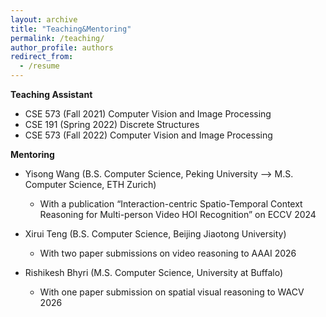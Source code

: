 ```yaml
---
layout: archive
title: "Teaching&Mentoring"
permalink: /teaching/
author_profile: authors
redirect_from: 
  - /resume
---
```


**Teaching Assistant**
- CSE 573 (Fall 2021) Computer Vision and Image Processing
- CSE 191 (Spring 2022) Discrete Structures
- CSE 573 (Fall 2022) Computer Vision and Image Processing

**Mentoring**
- Yisong Wang (B.S. Computer Science, Peking University --> M.S. Computer Science, ETH Zurich)  
  - With a publication “Interaction-centric Spatio-Temporal Context Reasoning for Multi-person Video HOI Recognition” on ECCV 2024

- Xirui Teng (B.S. Computer Science, Beijing Jiaotong University)
  - With two paper submissions on video reasoning to AAAI 2026

- Rishikesh Bhyri (M.S. Computer Science, University at Buffalo)
  - With one paper submission on spatial visual reasoning to WACV 2026
